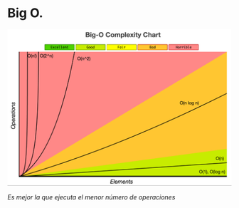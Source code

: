 # Big O.

![image](./02-Big-0/bigO.png)

*Es mejor la que ejecuta el menor número de operaciones*


  